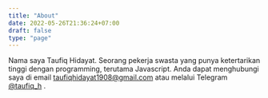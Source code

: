 ```yaml
---
title: "About"
date: 2022-05-26T21:36:24+07:00
draft: false
type: "page"
---
```


Nama saya Taufiq Hidayat. Seorang pekerja swasta yang punya ketertarikan tinggi dengan programming, terutama Javascript. Anda dapat menghubungi saya di email taufiqhidayat1908@gmail.com atau melalui Telegram [@taufiq_h](https://www.t.me/taufiq_h) .
